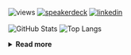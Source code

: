 ![views](https://komarev.com/ghpvc/?username=chck&color=blueviolet)
[![speakerdeck](https://img.shields.io/badge/Speaker_Deck-chck-8a2be2?style=flat-square&logo=speaker-deck)](https://speakerdeck.com/chck)
[![linkedin](https://img.shields.io/badge/LinkedIn-chck-8a2be2?style=flat-square&logo=linkedin)](https://www.linkedin.com/in/chck/)

<p align="left"> 
  <img alt="GitHub Stats" align="center" height="150" src="https://github-readme-stats-nine-umber-51.vercel.app/api?username=chck&count_private=true&show_icons=true&hide_title=true&theme=buefy" />
  <img alt="Top Langs" align="center" height="150" src="https://github-readme-stats-nine-umber-51.vercel.app/api/top-langs/?username=chck&layout=compact&count_private=true&show_icons=true&hide_title=true&theme=buefy" />
</p>

<details>
  <summary><b>Read more</b></summary>
  <br>

  <!--START_SECTION:waka-->
**🐱 My GitHub Data** 

> 📦 78.0 kB Used in GitHub's Storage 
 > 
> 🏆 144 Contributions in the Year 2024
 > 
> 💼 Opted to Hire
 > 
> 📜 134 Public Repositories 
 > 
> 🔑 20 Private Repositories 
 > 
**I'm a Night 🦉** 

```text
🌞 Morning                807 commits         ███░░░░░░░░░░░░░░░░░░░░░░   13.06 % 
🌆 Daytime                2017 commits        ████████░░░░░░░░░░░░░░░░░   32.65 % 
🌃 Evening                1766 commits        ███████░░░░░░░░░░░░░░░░░░   28.59 % 
🌙 Night                  1588 commits        ██████░░░░░░░░░░░░░░░░░░░   25.70 % 
```
📅 **I'm Most Productive on Thursday** 

```text
Monday                   1227 commits        █████░░░░░░░░░░░░░░░░░░░░   19.86 % 
Tuesday                  960 commits         ████░░░░░░░░░░░░░░░░░░░░░   15.54 % 
Wednesday                1017 commits        ████░░░░░░░░░░░░░░░░░░░░░   16.46 % 
Thursday                 1468 commits        ██████░░░░░░░░░░░░░░░░░░░   23.76 % 
Friday                   636 commits         ███░░░░░░░░░░░░░░░░░░░░░░   10.29 % 
Saturday                 333 commits         █░░░░░░░░░░░░░░░░░░░░░░░░   05.39 % 
Sunday                   537 commits         ██░░░░░░░░░░░░░░░░░░░░░░░   08.69 % 
```


📊 **This Week I Spent My Time On** 

```text
💬 Programming Languages: 
Other                    34 hrs              ████████████████████████░   94.07 % 
TypeScript               1 hr 2 mins         █░░░░░░░░░░░░░░░░░░░░░░░░   02.89 % 
INI                      19 mins             ░░░░░░░░░░░░░░░░░░░░░░░░░   00.90 % 
Terraform                11 mins             ░░░░░░░░░░░░░░░░░░░░░░░░░   00.54 % 
Docker                   7 mins              ░░░░░░░░░░░░░░░░░░░░░░░░░   00.36 % 

🔥 Editors: 
Chrome                   34 hrs              ████████████████████████░   94.07 % 
WebStorm                 1 hr 9 mins         █░░░░░░░░░░░░░░░░░░░░░░░░   03.20 % 
Neovim                   25 mins             ░░░░░░░░░░░░░░░░░░░░░░░░░   01.18 % 
PyCharm                  25 mins             ░░░░░░░░░░░░░░░░░░░░░░░░░   01.17 % 
VS Code                  8 mins              ░░░░░░░░░░░░░░░░░░░░░░░░░   00.37 % 
```

**I Mostly Code in Python** 

```text
Python                   43 repos            █████████░░░░░░░░░░░░░░░░   34.13 % 
Jupyter Notebook         18 repos            ████░░░░░░░░░░░░░░░░░░░░░   14.29 % 
Rust                     7 repos             █░░░░░░░░░░░░░░░░░░░░░░░░   05.56 % 
TypeScript               4 repos             █░░░░░░░░░░░░░░░░░░░░░░░░   03.17 % 
Astro                    1 repo              ░░░░░░░░░░░░░░░░░░░░░░░░░   00.79 % 
```



**Timeline**

![Lines of Code chart](https://raw.githubusercontent.com/chck/chck/main/assets/bar_graph.png)


 Last Updated on 2024-03-22 01:20 UTC
<!--END_SECTION:waka-->
</details>

